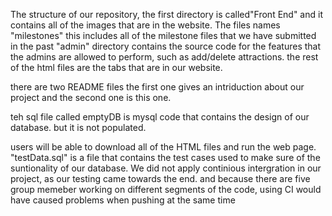 The structure of our repository, the first directory is called"Front End" and it contains all of the images that are in the website. 
The files names "milestones" this includes all of the milestone files that we have submitted in the past 
"admin" directory contains the source code for the features that the admins are allowed to perform, such as add/delete attractions. 
the rest of the html files are the tabs that are in our website. 

there are two README files the first one gives an intriduction about our project and the second one is this one. 

teh sql file called emptyDB is mysql code that contains the design of our database. but it is not populated. 

users will be able to download all of the HTML files and run the web page. 
"testData.sql" is a file that contains the test cases used to make sure of the suntionality of our database. 
We did not apply continious intergration in our project, as our testing came towards the end. and because there are five group memeber 
working on different segments of the code, using CI would have caused problems when pushing at the same time 
